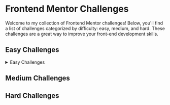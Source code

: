 # Frontend Mentor Challenges

Welcome to my collection of Frontend Mentor challenges! Below, you'll find a list of challenges categorized by difficulty: easy, medium, and hard. These challenges are a great way to improve your front-end development skills.

## Easy Challenges
<details>
<summary>Easy Challenges</summary>
  
  1. [3-column preview card component](3-column-preview-card-component/README.md) - [Demo](#)
     - Description: The challenge is to build out this 3-column preview card component and get it looking as close to the design as possible.
     - Technologies used: HTML, CSS.
     - My Solution: [SOLUTION](3-column-preview-card-component/README.md).
  
  2. [Product preview card component](product-preview-card-component/README.md) - [Demo](#)
     - Description: The challenge is to build out this product preview card component and get it looking as close to the design as possible.
     - Technologies used: HTML, CSS.
     - My Solution: [SOLUTION](product-preview-card-component/README.md).
    
  3. [NFT preview card component](nft-preview-card-component/README.md) - [Demo](#)
     - Description: The challenge is to build out this preview card component and get it looking as close to the design as possible.
     - Technologies used: HTML, CSS.
     - My Solution: [SOLUTION](nft-preview-card-component/README.md).
    
  4. [Results summary component](results-summary-component/README.md) - [Demo](#)
     - Description: The challenge is to build out this results summary component and get it looking as close to the design as possible.
     - Technologies used: HTML, CSS.
     - My Solution: [SOLUTION](results-summary-component/README.md).
    
  5. [Four card feature section](four-card-feature-section/README.md) - [Demo](#)
     - Description: The challenge is to build out this feature section and get it looking as close to the design as possible.
     - Technologies used: HTML, CSS.
     - My Solution: [SOLUTION](four-card-feature-section/README.md).
  6. [Apparel-coming-soon](base-apparel-coming-soon/README.md) - [Demo](#)
     - Description: The challenge is to build out this coming soon page and get it looking as close to the design as possible.
     - Technologies used: HTML, CSS.
     - My Solution: [SOLUTION](base-apparel-coming-soon/README.md).
    

<!-- Add more easy challenges as needed -->
</details>

## Medium Challenges

<!-- Add more medium challenges as needed -->

## Hard Challenges

<!-- Add more hard challenges as needed -->
